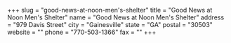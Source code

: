 +++
slug = "good-news-at-noon-men's-shelter"
title = "Good News at Noon Men's Shelter"
name = "Good News at Noon Men's Shelter"
address = "979 Davis Street"
city = "Gainesville"
state = "GA"
postal = "30503"
website = ""
phone = "770-503-1366"
fax = ""
+++
